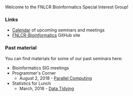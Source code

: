 Welcome to the FNLCR Bioinformatics Special Interest Group!

### Links
* [Calendar](calendar/) of upcoming seminars and meetings
* [FNLCR-Bioinformatics](https://github.com/FNLCR-Bioinformatics) GitHub site

### Past material

You can find materials for some of our past seminars here:
* Bioinformatics SIG meetings
* Programmer's Corner
  * August 2, 2018 - [Parallel Computing](https://github.com/FNLCR-Bioinformatics/ProgrammersCorner-Parallelization)
* Statistics for Lunch
  * March, 2018 - [Data Tidying](https://github.com/FNLCR-Bioinformatics/TidyingData)
